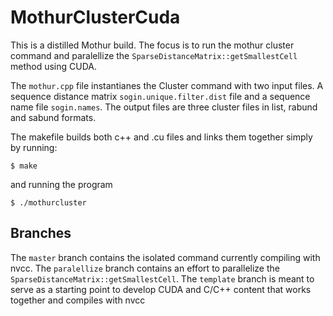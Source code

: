 # MothurClusterCuda

This is a distilled Mothur build. The focus is to run the mothur cluster command and paralellize 
the `SparseDistanceMatrix::getSmallestCell` method using CUDA. 

The `mothur.cpp` file instantianes the Cluster command with two input files. A sequence distance matrix `sogin.unique.filter.dist` file
and a sequence name file `sogin.names`. The output files are three cluster files in list, rabund and sabund formats. 

The makefile builds both c++ and .cu files and links them together simply by running:

    $ make
    
and running the program

    $ ./mothurcluster
    

## Branches
The `master` branch contains the isolated command currently compiling with nvcc. 
The `paralellize` branch contains an effort to parallelize the `SparseDistanceMatrix::getSmallestCell`.
The `template` branch is meant to serve as a starting point to develop CUDA and C/C++ content that works together and compiles with nvcc
